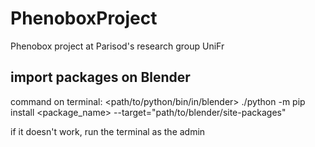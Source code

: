 # PhenoboxProject
Phenobox project at Parisod's research group UniFr

## import packages on Blender
command on terminal:
<path/to/python/bin/in/blender> ./python -m pip install <package_name> --target="path/to/blender/site-packages"

if it doesn't work, run the terminal as the admin
